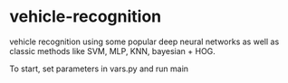 # vehicle-recognition
vehicle recognition using some popular deep neural networks as well as classic methods like SVM, MLP, KNN, bayesian + HOG.


To start, set parameters in vars.py and run main
